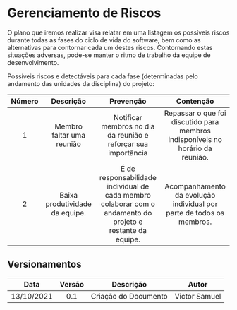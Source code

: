 # Gerenciamento de Riscos

O plano que iremos realizar visa relatar em uma listagem os possíveis riscos durante todas as fases do ciclo de vida do software, bem como as alternativas para contornar cada um destes riscos. Contornando estas situações adversas, pode-se manter o ritmo de trabalho da equipe de desenvolvimento.

Possíveis riscos e detectáveis para cada fase (determinadas pelo andamento das unidades da disciplina) do projeto:

|    Número  | Descrição |      Prevenção       |                                               Contenção                                           |
| :--------: | :-------: | :------------------: | :-----------------------------------------------------------------------------------------------: |
| 1          |  Membro faltar uma reunião    | Notificar membros no dia da reunião e reforçar sua importância | Repassar o que foi discutido para membros indisponíveis no horário da reunião. | 
| 2          |  Baixa produtividade da equipe. | É de responsabilidade individual de cada membro colaborar com o andamento do projeto e restante da equipe. | Acompanhamento da evolução individual por parte de todos os membros. | 


## Versionamentos

|    Data    | Versão |      Descrição       |                                               Autor                                               |
| :--------: | :----: | :------------------: | :-----------------------------------------------------------------------------------------------: |
| 13/10/2021 |  0.1   | Criação do Documento | Victor Samuel |  

